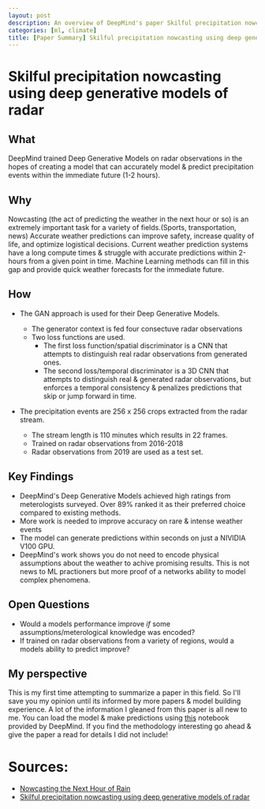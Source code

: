```yaml
---
layout: post
description: An overview of DeepMind's paper Skilful precipitation nowcasting using deep generative models of radar.
categories: [ml, climate]
title: [Paper Summary] Skilful precipitation nowcasting using deep generative models of radar
---
```


# Skilful precipitation nowcasting using deep generative models of radar

## What
DeepMind trained Deep Generative Models on radar observations in the hopes of creating a model that can accurately model & predict precipitation events within the immediate future (1-2 hours).


## Why
Nowcasting (the act of predicting the weather in the next hour or so) is an extremely important task for a variety of fields.(Sports, transportation, news) Accurate weather predictions can improve safety, increase quality of life, and optimize logistical decisions. Current weather prediction systems have a long compute times & struggle with accurate predictions within 2-hours from a given point in time. Machine Learning methods can fill in this gap and provide quick weather forecasts for the immediate future.

## How
- The GAN approach is used for their Deep Generative Models.
    - The generator context is fed four consectuve radar observations 
    - Two loss functions are used.
        - The first loss function/spatial discriminator is a CNN that attempts to distinguish real radar observations from generated ones.
        - The second loss/temporal discriminator is a 3D CNN that attempts to distinguish real & generated radar observations, but enforces a temporal consistency & penalizes predictions that skip or jump forward in time. 

- The precipitation events are 256 x 256 crops extracted from the radar stream.
    - The stream length is 110 minutes which results in 22 frames.
    - Trained on radar observations from 2016-2018
    - Radar observations from 2019 are used as a test set. 

## Key Findings
- DeepMind's Deep Generative Models achieved high ratings from meterologists surveyed. Over 89% ranked it as their preferred choice compared to existing methods.
- More work is needed to improve accuracy on rare & intense weather events
- The model can generate predictions within seconds on just a NIVIDIA V100 GPU.
- DeepMind's work shows you do not need to encode physical assumptions about the weather to achive promising results. This is not news to ML practioners but more proof of a networks ability to model complex phenomena. 

## Open Questions
- Would a models performance improve *if* some assumptions/meterological knowledge was encoded?
- If trained on radar observations from a variety of regions, would a models ability to predict improve?

## My perspective

This is my first time attempting to summarize a paper in this field. So I'll save you my opinion until its informed by more papers & model building experience. A lot of the information I gleaned from this paper is all new to me. You can load the model & make predictions using [this](https://github.com/deepmind/deepmind-research/tree/master/nowcasting) notebook provided by DeepMind. If you find the methodology interesting go ahead & give the paper a read for details I did not include!

# Sources:
- [Nowcasting the Next Hour of Rain](https://deepmind.com/blog/article/nowcasting)
- [Skilful precipitation nowcasting using deep generative models of radar](https://www.nature.com/articles/s41586-021-03854-z)